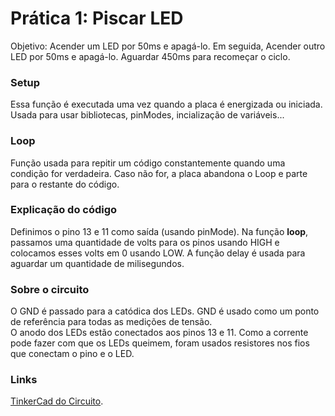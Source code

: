 # Prática 1: Piscar LED
Objetivo: Acender um LED por 50ms e apagá-lo. Em seguida, Acender outro LED por 50ms e apagá-lo. Aguardar 450ms para recomeçar o ciclo.  
  
### Setup
Essa função é executada uma vez quando a placa é energizada ou iniciada. Usada para usar bibliotecas, pinModes, incialização de variáveis...  
  
### Loop
Função usada para repitir um código constantemente quando uma condição for verdadeira. Caso não for, a placa abandona o Loop e parte para o restante do código.  
  
### Explicação do código
Definimos o pino 13 e 11 como saída (usando pinMode). Na função **loop**, passamos uma quantidade de volts para os pinos usando HIGH e colocamos esses volts em 0 usando LOW. A função delay é usada para aguardar um quantidade de milisegundos.

### Sobre o circuito
O GND é passado para a catódica dos LEDs. GND é usado como um ponto de referência para todas as medições de tensão.  
O anodo dos LEDs estão conectados aos pinos 13 e 11. Como a corrente pode fazer com que os LEDs queimem, foram usados resistores nos fios que conectam o pino e o LED.

### Links
[TinkerCad do Circuito](https://www.tinkercad.com/things/bsjLAqTS5xW?sharecode=I5ZfLnqxp0sRw4sW0LJ3jRHE5k4K1ZidMw0ROEpmedY).